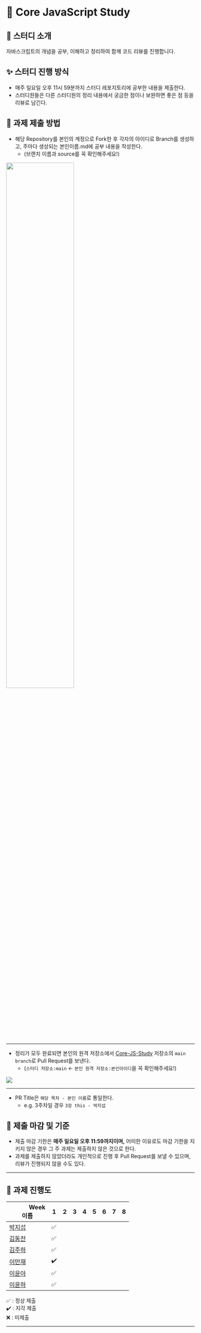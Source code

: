 # 🌟 Core JavaScript Study

## 💫 스터디 소개

자바스크립트의 개념을 공부, 이해하고 정리하여 함께 코드 리뷰를 진행합니다.

## ✨ 스터디 진행 방식

- 매주 일요일 오후 11시 59분까지 스터디 레포지토리에 공부한 내용을 제출한다.
- 스터디원들은 다른 스터디원의 정리 내용에서 궁금한 점이나 보완하면 좋은 점 등을 리뷰로 남긴다.

## 📮 과제 제출 방법

- 해당 Repository를 본인의 계정으로 Fork한 후 각자의 아이디로 Branch를 생성하고, 주마다 생성되는 본인이름.md에 공부 내용을 작성한다.
  - (브랜치 이름과 source를 꼭 확인해주세요!)

<img src="https://github.com/FE-Study-Journey/Core-JS-Study/assets/141125424/0426a700-ef3e-42e1-a8c8-a6bbf57653b2"  width=60% /> <hr/>

- 정리가 모두 완료되면 본인의 원격 저장소에서 [Core-JS-Study](https://github.com/FE-Study-Journey/Core-JS-Study) 저장소의 `main branch`로 Pull Request를 보낸다.
  - (`스터디 저장소:main` ← `본인 원격 저장소:본인아이디`을 꼭 확인해주세요!)

<img src="https://github.com/FE-Study-Journey/Core-JS-Study/assets/141125424/2acfc83c-3b58-4dfc-a316-ccb9a62e9fea" /> <hr/>

- PR Title은 `해당 목차 - 본인 이름`로 통일한다.
  - e.g. 3주차일 경우 `3장 this - 박지섭`

## 🚨 제출 마감 및 기준

- 제출 마감 기한은 **매주 일요일 오후 11:59까지이며,** 어떠한 이유로도 마감 기한을 지키지 않은 경우 그 주 과제는 제출하지 않은 것으로 한다.
- 과제를 제출하지 않았더라도 개인적으로 진행 후 Pull Request를 보낼 수 있으며, 리뷰가 진행되지 않을 수도 있다.

---

## 🚀 과제 진행도

|  　　  　Week<br>이름　                 | 1   | 2   | 3   | 4   | 5   | 6   | 7   | 8   |
| --------------------------------------- | --- | --- | --- | --- | --- | --- | --- | --- |
| [박지섭](https://github.com/HarrySeop)  | ✅ |     |     |     |     |     |     |     |
| [김동찬](https://github.com/kdc9050)    | ✅ |     |     |     |     |     |     |     |
| [김주하](https://github.com/laketree2)  | ✅ |     |     |     |     |     |     |     |
| [이만재](https://github.com/leemanjae02)| ✔️ |     |     |     |     |     |     |     |
| [이윤아](https://github.com/Profitah)   | ✅ |     |     |     |     |     |     |     |
| [이윤하](https://github.com/labyrinth30)| ✅ |     |     |     |     |     |     |     |


✅ : 정상 제출 <br/>
✔️ : 지각 제출 <br/>
❌ : 미제출

---
